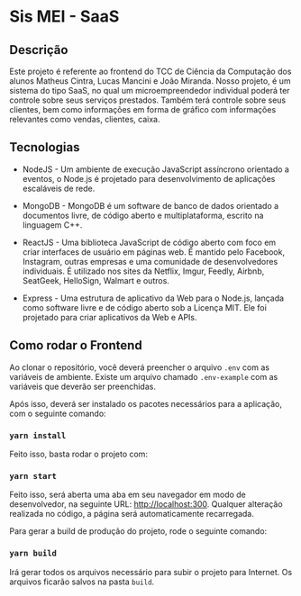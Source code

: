 # Sis MEI - SaaS

## Descrição

Este projeto é referente ao frontend do TCC de Ciência da Computação dos alunos Matheus Cintra, Lucas Mancini e João Miranda. Nosso projeto, é um sistema do tipo SaaS, no qual um microempreendedor individual poderá ter controle sobre seus
serviços prestados. Também terá controle sobre seus clientes, bem como informações
em forma de gráfico com informações relevantes como vendas, clientes, caixa.

## Tecnologias

- NodeJS - Um ambiente de execução JavaScript assíncrono orientado a eventos, o Node.js é projetado para desenvolvimento de aplicações escaláveis de rede.

- MongoDB - MongoDB é um software de banco de dados orientado a documentos livre, de código aberto e multiplataforma, escrito na linguagem C++.

- ReactJS - Uma biblioteca JavaScript de código aberto com foco em criar interfaces de usuário em páginas web. É mantido pelo Facebook, Instagram, outras empresas e uma comunidade de desenvolvedores individuais. É utilizado nos sites da Netflix, Imgur, Feedly, Airbnb, SeatGeek, HelloSign, Walmart e outros.

- Express - Uma estrutura de aplicativo da Web para o Node.js, lançada como software livre e de código aberto sob a Licença MIT. Ele foi projetado para criar aplicativos da Web e APIs.

## Como rodar o Frontend

Ao clonar o repositório, você deverá preencher o arquivo `.env` com as variáveis de ambiente. Existe um arquivo chamado `.env-example` com as variáveis que deverão ser preenchidas.

Após isso, deverá ser instalado os pacotes necessários para a aplicação, com o seguinte comando:

### `yarn install`

Feito isso, basta rodar o projeto com:

### `yarn start`

Feito isso, será aberta uma aba em seu navegador em modo de desenvolvedor, na seguinte URL: [http://localhost:300](http://localhost:300). Qualquer alteração realizada no código, a página será automaticamente recarregada.

<!-- ### `yarn test` -->

<!-- Launches the test runner in the interactive watch mode.<br />
See the section about [running tests](https://facebook.github.io/create-react-app/docs/running-tests) for more information. -->

Para gerar a build de produção do projeto, rode o seguinte comando:

### `yarn build`

Irá gerar todos os arquivos necessário para subir o projeto para Internet. Os arquivos ficarão salvos na pasta `build`.
